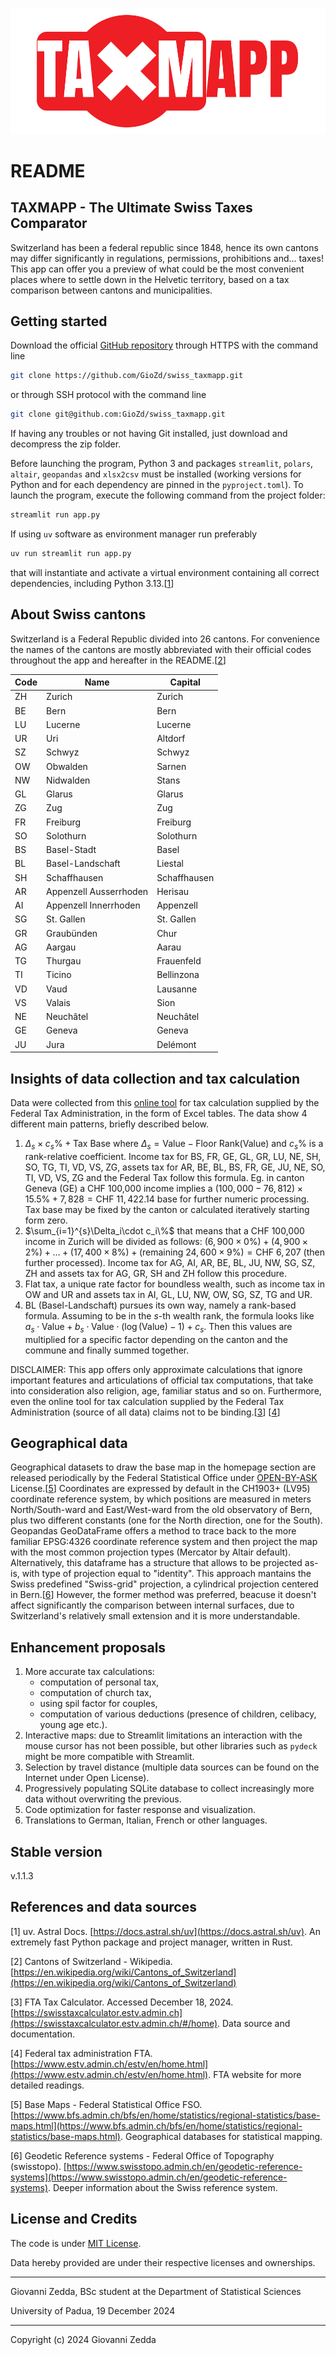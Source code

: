 ![README Taxmapp](elements/taxmapp.svg)
# README
## TAXMAPP - The Ultimate Swiss Taxes Comparator
Switzerland has been a federal republic since 1848, hence its own cantons may differ significantly in regulations, permissions, prohibitions and... taxes!
This app can offer you a preview of what could be the most convenient places where to settle down in the Helvetic territory, based on a tax comparison between cantons and municipalities.

## Getting started
Download the official [GitHub repository](https://github.com/GioZd/swiss_taxmapp) through HTTPS with the command line
```sh
git clone https://github.com/GioZd/swiss_taxmapp.git
```

or through SSH protocol with the command line
```sh
git clone git@github.com:GioZd/swiss_taxmapp.git
```

If having any troubles or not having Git installed, just download and decompress the zip folder.

Before launching the program, Python 3 and packages `streamlit`, `polars`, `altair`, `geopandas` and `xlsx2csv` must be installed (working versions for Python and for each dependency are pinned in the `pyproject.toml`).
To launch the program, execute the following command from the project folder:
```sh
streamlit run app.py
```
If using `uv` software as environment manager run preferably
```sh
uv run streamlit run app.py
```
that will instantiate and activate a virtual environment containing all correct dependencies, including Python 3.13.[[1](#1)]

## About Swiss cantons
Switzerland is a Federal Republic divided into 26 cantons. For convenience the names of the cantons are mostly abbreviated with their official codes throughout the app and hereafter in the README.[[2](#2)]

| Code | Name | Capital |
| ---- | ---- | ------- |
| ZH | Zurich | Zurich |
| BE | Bern | Bern |
| LU | Lucerne | Lucerne |
| UR | Uri | Altdorf |
| SZ | Schwyz | Schwyz |
| OW | Obwalden | Sarnen |
| NW | Nidwalden | Stans |
| GL | Glarus | Glarus |
| ZG | Zug | Zug |
| FR | Freiburg | Freiburg |
| SO | Solothurn | Solothurn |
| BS | Basel-Stadt | Basel |
| BL | Basel-Landschaft | Liestal |
| SH | Schaffhausen | Schaffhausen |
| AR | Appenzell Ausserrhoden | Herisau |
| AI | Appenzell Innerrhoden | Appenzell |
| SG | St. Gallen | St. Gallen |
| GR | Graubünden | Chur |
| AG | Aargau | Aarau |
| TG | Thurgau | Frauenfeld |
| TI | Ticino | Bellinzona |
| VD | Vaud | Lausanne |
| VS | Valais | Sion |
| NE | Neuchâtel | Neuchâtel |
| GE | Geneva | Geneva |
| JU | Jura | Delémont | 


## Insights of data collection and tax calculation

Data were collected from this [online tool](https://swisstaxcalculator.estv.admin.ch/) for tax calculation supplied by the Federal Tax Administration, in the form of Excel tables.
The data show 4 different main patterns, briefly described below.
1. $\Delta_s\times c_s\% + \text{Tax Base}$ where $\Delta_s=\text{Value}-\text{Floor Rank(Value)}$ and $c_s\%$ is a rank-relative coefficient. Income tax for BS, FR, GE, GL, GR, LU, NE, SH, SO, TG, TI, VD, VS, ZG, assets tax for AR, BE, BL, BS, FR, GE, JU, NE, SO, TI, VD, VS, ZG and the Federal Tax follow this formula. Eg. in canton Geneva (GE) a CHF 100,000 income implies a $(100,000-76,812)\times 15.5\% +7,828=\text{CHF } 11,422.14$ base for further numeric processing. Tax base may be fixed by the canton or calculated iteratively starting form zero.
2. $\sum_{i=1}^{s}\Delta_i\cdot c_i\%$ that means that a CHF 100,000 income in Zurich will be divided as follows: $(6,900\times 0\%) + (4,900\times 2\%) + \dots + (17,400\times 8\%) + (\text{remaining }24,600\times 9\%)=\text{CHF }6,207$ (then further processed). Income tax for AG, AI, AR, BE, BL, JU, NW, SG, SZ, ZH and assets tax for AG, GR, SH and ZH follow this procedure.
3. Flat tax, a unique rate factor for boundless wealth, such as income tax in OW and UR and assets tax in AI, GL, LU, NW, OW, SG, SZ, TG and UR.
4. BL (Basel-Landschaft) pursues its own way, namely a rank-based formula. Assuming to be in the $s$-th wealth rank, the formula looks like $a_s\cdot \mathrm{Value}+b_s\cdot\mathrm{Value}\cdot\left(\log(\mathrm{Value}) - 1\right)+c_s$.
Then this values are multiplied for a specific factor depending on the canton and the commune and finally summed together.

DISCLAIMER: This app offers only approximate calculations that ignore important features and articulations of official tax computations, that take into consideration also religion, age, familiar status and so on. Furthermore, even the online tool for tax calculation supplied by the Federal Tax Administration (source of all data) claims not to be binding.[[3](#3)] [[4](#4)]

## Geographical data

Geographical datasets to draw the base map in the homepage section are released periodically by the Federal Statistical Office under [OPEN-BY-ASK](https://www.bfs.admin.ch/bfs/en/home/bfs/bundesamt-statistik/nutzungsbedingungen.html) License.[[5](#5)] Coordinates are expressed by default in the CH1903+ (LV95) coordinate reference system, by which positions are measured in meters North/South-ward and East/West-ward from the old observatory of Bern, plus two different constants (one for the North direction, one for the South). Geopandas GeoDataFrame offers a method to trace back to the more familiar EPSG:4326 coordinate reference system and then project the map with the most common projection types (Mercator by Altair default). Alternatively, this dataframe has a structure that allows to be projected as-is, with type of projection equal to "identity". This approach mantains the Swiss predefined "Swiss-grid" projection, a cylindrical projection centered in Bern.[[6](#6)] However, the former method was preferred, beacuse it doesn't affect significantly the comparison between internal surfaces, due to Switzerland's relatively small extension and it is more understandable.


## Enhancement proposals
1. More accurate tax calculations:
    - computation of personal tax,
    - computation of church tax,
    - using spil factor for couples,
    - computation of various deductions (presence of children, celibacy, young age etc.).
2. Interactive maps: due to Streamlit limitations an interaction with the mouse cursor has not been possible, but other libraries such as `pydeck` might be more compatible with Streamlit.
3. Selection by travel distance (multiple data sources can be found on the Internet under Open License).
4. Progressively populating SQLite database to collect increasingly more data without overwriting the previous.
5. Code optimization for faster response and visualization.
6. Translations to German, Italian, French or other languages.

## Stable version
v.1.1.3

## References and data sources
[<a id="1"></a>1] uv. Astral Docs. [https://docs.astral.sh/uv](https://docs.astral.sh/uv). An extremely fast Python package and project manager, written in Rust.

[<a id="2"></a>2] Cantons of Switzerland - Wikipedia. [https://en.wikipedia.org/wiki/Cantons_of_Switzerland](https://en.wikipedia.org/wiki/Cantons_of_Switzerland)

[<a id="3"></a>3] FTA Tax Calculator. Accessed December 18, 2024. [https://swisstaxcalculator.estv.admin.ch](https://swisstaxcalculator.estv.admin.ch/#/home). Data source and documentation.

[<a id="4"></a>4] Federal tax administration FTA. [https://www.estv.admin.ch/estv/en/home.html](https://www.estv.admin.ch/estv/en/home.html). FTA website for more detailed readings.

[<a id="5"></a>5] Base Maps - Federal Statistical Office FSO. [https://www.bfs.admin.ch/bfs/en/home/statistics/regional-statistics/base-maps.html](https://www.bfs.admin.ch/bfs/en/home/statistics/regional-statistics/base-maps.html). Geographical databases for statistical mapping.

[<a id="6"></a>6] Geodetic Reference systems - Federal Office of Topography (swisstopo). [https://www.swisstopo.admin.ch/en/geodetic-reference-systems](https://www.swisstopo.admin.ch/en/geodetic-reference-systems). Deeper information about the Swiss reference system.

## License and Credits
The code is under [MIT License](LICENSE).

Data hereby provided are under their respective licenses and ownerships.

---
Giovanni Zedda, BSc student at the Department of Statistical Sciences

University of Padua, 19 December 2024

---
Copyright (c) 2024 Giovanni Zedda
